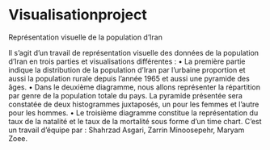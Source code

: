 # Visualisationproject

Représentation visuelle de la population d’Iran

Il s’agit d’un travail de représentation visuelle des données de la population d’Iran en trois parties et visualisations différentes : 
•	La première  partie indique la distribution de la population d’Iran par l’urbaine proportion et aussi la population rurale depuis l’année 1965 et aussi une pyramide des âges.
•	Dans le deuxième diagramme, nous allons représenter la répartition par genre de la population totale du pays. La pyramide présentée sera constatée de deux histogrammes juxtaposés, un pour les femmes et l’autre pour les hommes.
•	Le troisième diagramme constitue la représentation du taux de la natalité et le taux de la mortalité sous forme d’un time chart.
C’est un travail d’équipe par : 
Shahrzad Asgari,
Zarrin Minoosepehr, 
Maryam Zoee.
